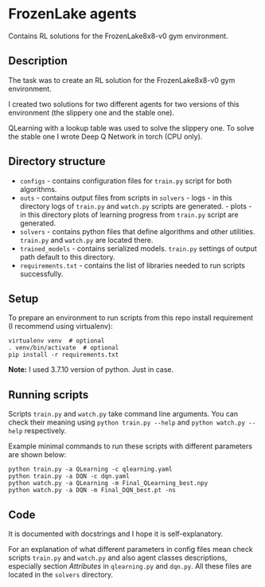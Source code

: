 # FrozenLake agents
Contains RL solutions for the FrozenLake8x8-v0 gym environment.

## Description
The task was to create an RL solution for the FrozenLake8x8-v0 gym environment.

I created two solutions for two different agents for two versions of this environment (the slippery one and the stable one).

QLearning with a lookup table was used to solve the slippery one. To solve the stable one I wrote Deep Q Network in torch (CPU only).

## Directory structure
- `configs` - contains configuration files for `train.py` script for both algorithms.
- `outs` - contains output files from scripts in `solvers`
        - logs - in this directory logs of `train.py` and `watch.py` scripts are generated.
        - plots - in this directory plots of learning progress from `train.py` script are generated.
- `solvers` - contains python files that define algorithms and other utilities. `train.py` and `watch.py` are located there.
- `trained_models` - contains serialized models. `train.py` settings of output path default to this directory.
- `requirements.txt` - contains the list of libraries needed to run scripts successfully.

## Setup
To prepare an environment to run scripts from this repo install requirement (I recommend using virtualenv):
```
virtualenv venv  # optional
. venv/bin/activate  # optional
pip install -r requirements.txt
```
**Note:** I used 3.7.10 version of python. Just in case.

## Running scripts
Scripts `train.py` and `watch.py` take command line arguments. You can check their meaning using `python train.py --help` and `python watch.py --help` respectively.

Example minimal commands to run these scripts with different parameters are shown below:
```
python train.py -a QLearning -c qlearning.yaml
python train.py -a DQN -c dqn.yaml
python watch.py -a QLearning -m Final_QLearning_best.npy
python watch.py -a DQN -m Final_DQN_best.pt -ns
```

## Code
It is documented with docstrings and I hope it is self-explanatory.

For an explanation of what different parameters in config files mean check scripts `train.py` and `watch.py` and also agent classes descriptions, especially section *Attributes* in `qlearning.py` and `dqn.py`. All these files are located in the `solvers` directory.

